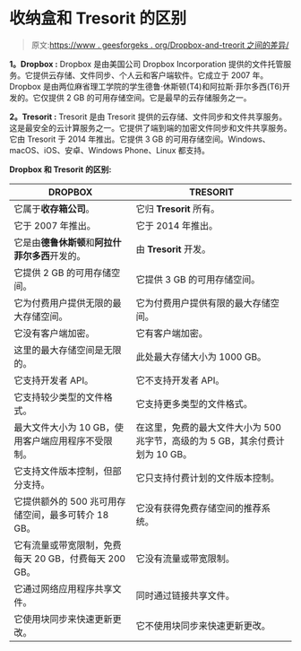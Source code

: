# 收纳盒和 Tresorit 的区别

> 原文:[https://www . geesforgeks . org/Dropbox-and-treorit 之间的差异/](https://www.geeksforgeeks.org/difference-between-dropbox-and-tresorit/)

**1。Dropbox :**
Dropbox 是由美国公司 Dropbox Incorporation 提供的文件托管服务。它提供云存储、文件同步、个人云和客户端软件。它成立于 2007 年。Dropbox 是由两位麻省理工学院的学生德鲁·休斯顿(T4)和阿拉斯·菲尔多西(T6)开发的。它仅提供 2 GB 的可用存储空间。它是最早的云存储服务之一。

**2。Tresorit :**
Tresorit 是由 Tresorit 提供的云存储、文件同步和文件共享服务。这是最安全的云计算服务之一。它提供了端到端的加密文件同步和文件共享服务。它由 Tresorit 于 2014 年推出。它提供 3 GB 的可用存储空间。Windows、macOS、iOS、安卓、Windows Phone、Linux 都支持。

**Dropbox 和 Tresorit 的区别:**

<center>

| DROPBOX | TRESORIT |
| --- | --- |
| 它属于**收存箱公司**。 | 它归 **Tresorit** 所有。 |
| 它于 2007 年推出。 | 它于 2014 年推出。 |
| 它是由**德鲁休斯顿**和**阿拉什菲尔多西**开发的。 | 由 **Tresorit** 开发。 |
| 它提供 2 GB 的可用存储空间。 | 它提供 3 GB 的可用存储空间。 |
| 它为付费用户提供无限的最大存储空间。 | 它为付费用户提供有限的最大存储空间。 |
| 它没有客户端加密。 | 它有客户端加密。 |
| 这里的最大存储空间是无限的。 | 此处最大存储大小为 1000 GB。 |
| 它支持开发者 API。 | 它不支持开发者 API。 |
| 它支持较少类型的文件格式。 | 它支持更多类型的文件格式。 |
| 最大文件大小为 10 GB，使用客户端应用程序不受限制。 | 在这里，免费的最大文件大小为 500 兆字节，高级的为 5 GB，其余付费计划为 10 GB。 |
| 它支持文件版本控制，但部分支持。 | 它只支持付费计划的文件版本控制。 |
| 它提供额外的 500 兆可用存储空间，最多可转介 18 GB。 | 它没有获得免费存储空间的推荐系统。 |
| 它有流量或带宽限制，免费每天 20 GB，付费每天 200 GB。 | 它没有流量或带宽限制。 |
| 它通过网络应用程序共享文件。 | 同时通过链接共享文件。 |
| 它使用块同步来快速更新更改。 | 它不使用块同步来快速更新更改。 |

</center>